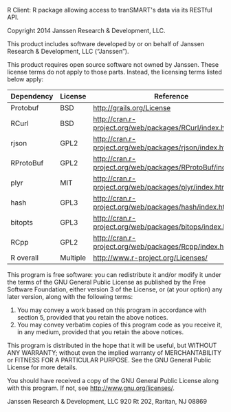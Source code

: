 R Client: R package allowing access to tranSMART's data via its RESTful API.

Copyright 2014 Janssen Research & Development, LLC.

This product includes software developed by or on behalf of Janssen Research &
Development, LLC (“Janssen”).

This product requires open source software not owned by Janssen. These license
terms do not apply to those parts. Instead, the licensing terms listed below
apply:

| Dependency | License  | Reference
| ---------- | -------- | -----------------------------------------------------------
| Protobuf   | BSD      | <http://grails.org/License>
| RCurl      | BSD      | <http://cran.r-project.org/web/packages/RCurl/index.html>
| rjson      | GPL2     | <http://cran.r-project.org/web/packages/rjson/index.html>
| RProtoBuf  | GPL2     | <http://cran.r-project.org/web/packages/RProtoBuf/index.html>
| plyr       | MIT      | <http://cran.r-project.org/web/packages/plyr/index.html>
| hash       | GPL3     | <http://cran.r-project.org/web/packages/hash/index.html>
| bitopts    | GPL3     | <http://cran.r-project.org/web/packages/bitops/index.html>
| RCpp       | GPL2     | <http://cran.r-project.org/web/packages/Rcpp/index.html>
| R overall  | Multiple | <http://www.r-project.org/Licenses/>

This program is free software: you can redistribute it and/or modify it under
the terms of the GNU General Public License as published by the Free Software
Foundation, either version 3 of the License, or (at your option) any later
version, along with the following terms:

1. You may convey a work based on this program in accordance with section 5,
provided that you retain the above notices.
2. You may convey verbatim copies of this program code as you receive it, in
any medium, provided that you retain the above notices.

This program is distributed in the hope that it will be useful, but WITHOUT ANY
WARRANTY; without even the implied warranty of MERCHANTABILITY or FITNESS FOR A
PARTICULAR PURPOSE. See the GNU General Public License for more details.

You should have received a copy of the GNU General Public License
along with this program. If not, see <http://www.gnu.org/licenses/>.

Janssen Research & Development, LLC
920 Rt 202, Raritan, NJ 08869
